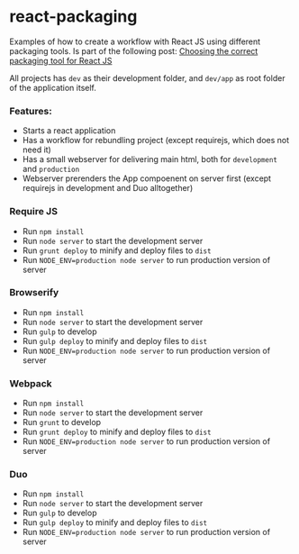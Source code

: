 react-packaging
===============

Examples of how to create a workflow with React JS using different packaging tools. Is part of the following post: [Choosing the correct packaging tool for React JS](http://christianalfoni.github.io/javascript/2014/08/29/choosing-the-correct-packaging-tool-for-react-js.html)

All projects has `dev` as their development folder, and `dev/app` as root folder of the application itself.

### Features:
* Starts a react application
* Has a workflow for rebundling project (except requirejs, which does not need it)
* Has a small webserver for delivering main html, both for `development` and `production`
* Webserver prerenders the App compoenent on server first (except requirejs in development and Duo alltogether)

### Require JS

* Run `npm install`
* Run `node server` to start the development server
* Run `grunt deploy` to minify and deploy files to `dist`
* Run `NODE_ENV=production node server` to run production version of server

### Browserify

* Run `npm install`
* Run `node server` to start the development server
* Run `gulp` to develop
* Run `gulp deploy` to minify and deploy files to `dist`
* Run `NODE_ENV=production node server` to run production version of server

### Webpack

* Run `npm install`
* Run `node server` to start the development server
* Run `grunt` to develop
* Run `grunt deploy` to minify and deploy files to `dist`
* Run `NODE_ENV=production node server` to run production version of server

### Duo

* Run `npm install`
* Run `node server` to start the development server
* Run `gulp` to develop
* Run `gulp deploy` to minify and deploy files to `dist`
* Run `NODE_ENV=production node server` to run production version of server
